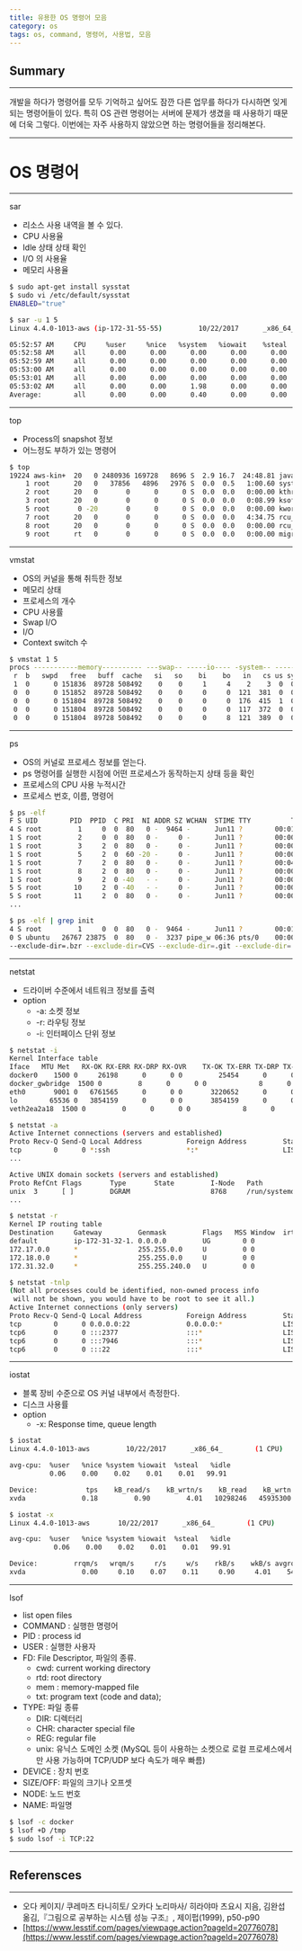 ```yaml
---
title: 유용한 OS 명령어 모음
category: os
tags: os, command, 명령어, 사용법, 모음
---
```

## Summary
---
개발을 하다가 명령어를 모두 기억하고 싶어도 잠깐 다른 업무를 하다가 다시하면 잊게되는 명령어들이 있다.
특히 OS 관련 명령어는 서버에 문제가 생겼을 때 사용하기 때문에 더욱 그렇다.
이번에는 자주 사용하지 않았으면 하는 명령어들을 정리해본다.

---
# OS 명령어
---

sar
- 리소스 사용 내역을 볼 수 있다.
- CPU  사용율
- Idle 상태 상태 확인
- I/O 의 사용율
- 메모리 사용율


```sh
$ sudo apt-get install sysstat
$ sudo vi /etc/default/sysstat
ENABLED="true"

$ sar -u 1 5
Linux 4.4.0-1013-aws (ip-172-31-55-55)         10/22/2017      _x86_64_        (1 CPU)

05:52:57 AM     CPU     %user     %nice   %system   %iowait    %steal     %idle
05:52:58 AM     all      0.00      0.00      0.00      0.00      0.00    100.00
05:52:59 AM     all      0.00      0.00      0.00      0.00      0.00    100.00
05:53:00 AM     all      0.00      0.00      0.00      0.00      0.00    100.00
05:53:01 AM     all      0.00      0.00      0.00      0.00      0.00    100.00
05:53:02 AM     all      0.00      0.00      1.98      0.00      0.00     98.02
Average:        all      0.00      0.00      0.40      0.00      0.00     99.60
```

---

top
- Process의 snapshot 정보
- 어느정도 부하가 있는 명령어

```sh
$ top
19224 aws-kin+  20   0 2480936 169728   8696 S  2.9 16.7  24:48.81 java
    1 root      20   0   37856   4896   2976 S  0.0  0.5   1:00.60 systemd
    2 root      20   0       0      0      0 S  0.0  0.0   0:00.00 kthreadd
    3 root      20   0       0      0      0 S  0.0  0.0   0:08.99 ksoftirqd/0
    5 root       0 -20       0      0      0 S  0.0  0.0   0:00.00 kworker/0:0H
    7 root      20   0       0      0      0 S  0.0  0.0   4:34.75 rcu_sched
    8 root      20   0       0      0      0 S  0.0  0.0   0:00.00 rcu_bh
    9 root      rt   0       0      0      0 S  0.0  0.0   0:00.00 migration/0
```

---

vmstat
- OS의 커널을 통해 취득한 정보
- 메모리 상태
- 프로세스의 개수
- CPU 사용률
- Swap I/O
- I/O
- Context switch 수

```sh
$ vmstat 1 5
procs -----------memory---------- ---swap-- -----io---- -system-- ------cpu-----
 r  b   swpd   free   buff  cache   si   so    bi    bo   in   cs us sy id wa st
 1  0      0 151836  89728 508492    0    0     1     4    2    3  0  0 100  0  0
 0  0      0 151852  89728 508492    0    0     0     0  121  381  0  0 100  0  0
 0  0      0 151804  89728 508492    0    0     0     0  176  415  1  0 99  0  0
 0  0      0 151804  89728 508492    0    0     0     0  117  372  0  0 100  0  0
 0  0      0 151804  89728 508492    0    0     0     8  121  389  0  0 100  0  0
```


---

ps
- OS의 커널로 프로세스 정보를 얻는다.
- ps 명령어를 실행한 시점에 어떤 프로세스가 동작하는지 상태 등을 확인
- 프로세스의 CPU 사용 누적시간
- 프로세스 번호, 이름, 명령어

```sh
$ ps -elf
F S UID        PID  PPID  C PRI  NI ADDR SZ WCHAN  STIME TTY          TIME CMD
4 S root         1     0  0  80   0 -  9464 -      Jun11 ?        00:01:00 /sbin/init
1 S root         2     0  0  80   0 -     0 -      Jun11 ?        00:00:00 [kthreadd]
1 S root         3     2  0  80   0 -     0 -      Jun11 ?        00:00:09 [ksoftirqd/0]
1 S root         5     2  0  60 -20 -     0 -      Jun11 ?        00:00:00 [kworker/0:0H]
1 S root         7     2  0  80   0 -     0 -      Jun11 ?        00:04:35 [rcu_sched]
1 S root         8     2  0  80   0 -     0 -      Jun11 ?        00:00:00 [rcu_bh]
1 S root         9     2  0 -40   - -     0 -      Jun11 ?        00:00:00 [migration/0]
5 S root        10     2  0 -40   - -     0 -      Jun11 ?        00:00:50 [watchdog/0]
5 S root        11     2  0  80   0 -     0 -      Jun11 ?        00:00:00 [kdevtmpfs]
...

$ ps -elf | grep init
4 S root         1     0  0  80   0 -  9464 -      Jun11 ?        00:01:00 /sbin/init
0 S ubuntu   26767 23875  0  80   0 -  3237 pipe_w 06:36 pts/0    00:00:00 grep --color=auto
--exclude-dir=.bzr --exclude-dir=CVS --exclude-dir=.git --exclude-dir=.hg --exclude-dir=.svn init
```

---

netstat
- 드라이버 수준에서 네트워크 정보를 출력
- option
  - -a: 소켓 정보
  - -r: 라우팅 정보
  - -i: 인터페이스 단위 정보

```sh
$ netstat -i
Kernel Interface table
Iface   MTU Met   RX-OK RX-ERR RX-DRP RX-OVR    TX-OK TX-ERR TX-DRP TX-OVR Flg
docker0    1500 0     26198      0      0 0         25454      0      0      0 BMU
docker_gwbridge  1500 0         8      0      0 0             8      0      0      0 BMRU
eth0       9001 0   6761565      0      0 0       3220652      0      0      0 BMRU
lo        65536 0   3854159      0      0 0       3854159      0      0      0 LRU
veth2ea2a18  1500 0         0      0      0 0             8      0      0      0 BMRU

$ netstat -a
Active Internet connections (servers and established)
Proto Recv-Q Send-Q Local Address           Foreign Address         State
tcp        0      0 *:ssh                   *:*                     LISTEN
...

Active UNIX domain sockets (servers and established)
Proto RefCnt Flags       Type       State         I-Node   Path
unix  3      [ ]         DGRAM                    8768     /run/systemd/notify
...

$ netstat -r
Kernel IP routing table
Destination     Gateway         Genmask         Flags   MSS Window  irtt Iface
default         ip-172-31-32-1. 0.0.0.0         UG        0 0          0 eth0
172.17.0.0      *               255.255.0.0     U         0 0          0 docker0
172.18.0.0      *               255.255.0.0     U         0 0          0 docker_gwbridge
172.31.32.0     *               255.255.240.0   U         0 0          0 eth0

$ netstat -tnlp
(Not all processes could be identified, non-owned process info
 will not be shown, you would have to be root to see it all.)
Active Internet connections (only servers)
Proto Recv-Q Send-Q Local Address           Foreign Address         State       PID/Program name
tcp        0      0 0.0.0.0:22              0.0.0.0:*               LISTEN      -
tcp6       0      0 :::2377                 :::*                    LISTEN      -
tcp6       0      0 :::7946                 :::*                    LISTEN      -
tcp6       0      0 :::22                   :::*                    LISTEN      -
```

---

iostat
- 블록 장비 수준으로 OS 커널 내부에서 측정한다.
- 디스크 사용률
- option
  - -x: Response time, queue length

```sh
$ iostat
Linux 4.4.0-1013-aws         10/22/2017      _x86_64_        (1 CPU)

avg-cpu:  %user   %nice %system %iowait  %steal   %idle
          0.06    0.00    0.02    0.01    0.01   99.91

Device:            tps    kB_read/s    kB_wrtn/s    kB_read    kB_wrtn
xvda              0.18         0.90         4.01   10298246   45935300

$ iostat -x
Linux 4.4.0-1013-aws       10/22/2017      _x86_64_        (1 CPU)

avg-cpu:  %user   %nice %system %iowait  %steal   %idle
           0.06    0.00    0.02    0.01    0.01   99.91

Device:         rrqm/s   wrqm/s     r/s     w/s    rkB/s    wkB/s avgrq-sz avgqu-sz   await r_await w_await  svctm  %util
xvda              0.00     0.10    0.07    0.11     0.90     4.01    54.75     0.00    2.98    1.08    4.26   0.49   0.01
```


---

lsof
- list open files
- COMMAND : 실행한 명령어
- PID : process id
- USER : 실행한 사용자
- FD: File Descriptor, 파일의 종류. 
  - cwd: current working directory
  - rtd: root directory
  - mem : memory-mapped file
  - txt: program text (code and data);
- TYPE: 파일 종류
  - DIR: 디렉터리
  - CHR:  character special file
  - REG: regular file
  - unix: 유닉스 도메인 소켓 (MySQL 등이 사용하는 소켓으로 로컬 프로세스에서만 사용 가능하며 TCP/UDP 보다 속도가 매우 빠름)
- DEVICE : 장치 번호
- SIZE/OFF: 파일의 크기나 오프셋
- NODE: 노드 번호
- NAME:  파일명

```sh
$ lsof -c docker
$ lsof +D /tmp
$ sudo lsof -i TCP:22
```

---
## Referensces
---

- 오다 케이지/ 쿠레마츠 타니히토/ 오카다 노리마사/ 히라야마 츠요시 지음, 김완섭 옮김,『그림으로 공부하는 시스템 성능 구조』, 제이펍(1999), p50-p90
- [https://www.lesstif.com/pages/viewpage.action?pageId=20776078](https://www.lesstif.com/pages/viewpage.action?pageId=20776078)